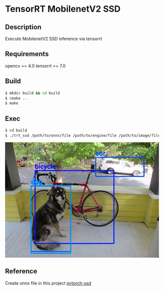TensorRT MobilenetV2 SSD
====

## Description

Execute MobilenetV2 SSD inference via tensorrt

## Requirements
opencv >= 4.0
tensorrt >= 7.0

## Build
```bash
$ mkdir build && cd build
$ cmake ..
$ make
```
## Exec
```bash
$ cd build
$ ./trt_ssd /path/to/onnx/file /path/to/engine/file /path/to/image/file
```
![Example of Mobile SSD](output.jpg)
## Reference
Create onnx file in this project [pytorch-ssd](https://github.com/qfgaohao/pytorch-ssd)